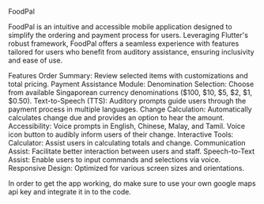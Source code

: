 FoodPal

FoodPal is an intuitive and accessible mobile application designed to simplify the ordering and payment process for users. Leveraging Flutter's robust framework, FoodPal offers a seamless experience with features tailored for users who benefit from auditory assistance, ensuring inclusivity and ease of use.

Features
Order Summary: Review selected items with customizations and total pricing.
Payment Assistance Module:
Denomination Selection: Choose from available Singaporean currency denominations ($100, $10, $5, $2, $1, $0.50).
Text-to-Speech (TTS): Auditory prompts guide users through the payment process in multiple languages.
Change Calculation: Automatically calculates change due and provides an option to hear the amount.
Accessibility:
Voice prompts in English, Chinese, Malay, and Tamil.
Voice icon button to audibly inform users of their change.
Interactive Tools:
Calculator: Assist users in calculating totals and change.
Communication Assist: Facilitate better interaction between users and staff.
Speech-to-Text Assist: Enable users to input commands and selections via voice.
Responsive Design: Optimized for various screen sizes and orientations.

In order to get the app working, do make sure to use your own google maps api key and integrate it in to the code.
